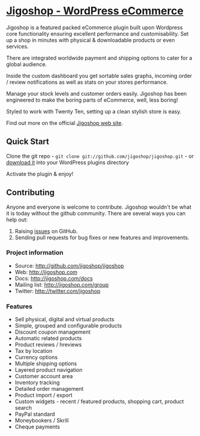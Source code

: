 # [Jigoshop - WordPress eCommerce](http://jigoshop.com)

Jigoshop is a featured packed eCommerce plugin built upon Wordpress core functionality ensuring excellent performance and customisability. Set up a shop in minutes with physical & downloadable products or even services.

There are integrated worldwide payment and shipping options to cater for a global audience.

Inside the custom dashboard you get sortable sales graphs, incoming order / review notifications as well as stats on your stores performance.

Manage your stock levels and customer orders easily. Jigoshop has been engineered to make the boring parts of eCommerce, well, less boring!

Styled to work with Twenty Ten, setting up a clean stylish store is easy.

Find out more on the official [Jigoshop web site](http://jigoshop.com).

## Quick Start

Clone the git repo - `git clone git://github.com/jigoshop/jigoshop.git` - or [download it](https://github.com/jigoshop/jigoshop/zipball/master) into your WordPress plugins directory

Activate the plugin & enjoy!

## Contributing
Anyone and everyone is welcome to contribute. Jigoshop wouldn't be what it is today without the github community. There are several ways you can help out:

1. Raising [issues](https://github.com/jigoshop/jigoshop/issues) on GitHub.
2. Sending pull requests for bug fixes or new features and improvements.

### Project information

* Source: http://github.com/jigoshop/jigoshop
* Web: http://jigoshop.com
* Docs: http://jigoshop.com/docs
* Mailing list: http://jigoshop.com/group
* Twitter: http://twitter.com/jigoshop

### Features

* Sell physical, digital and virtual products
* Simple, grouped and configurable products
* Discount coupon management
* Automatic related products
* Product reviews / hreviews
* Tax by location
* Currency options
* Multiple shipping options
* Layered product navigation
* Customer account area
* Inventory tracking
* Detailed order management
* Product import / export
* Custom widgets - recent / featured products, shopping cart, product search
* PayPal standard
* Moneybookers / Skrill
* Cheque payments